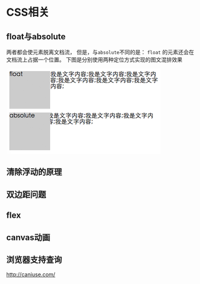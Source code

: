 # CSS相关

## float与absolute
两者都会使元素脱离文档流， 但是，与`absolute`不同的是：
`float` 的元素还会在文档流上占据一个位置。
下图是分别使用两种定位方式实现的图文混排效果    

![对比图](/src/img/float-absolute.png)

## 清除浮动的原理

## 双边距问题

## flex

## canvas动画

## 浏览器支持查询
http://caniuse.com/
